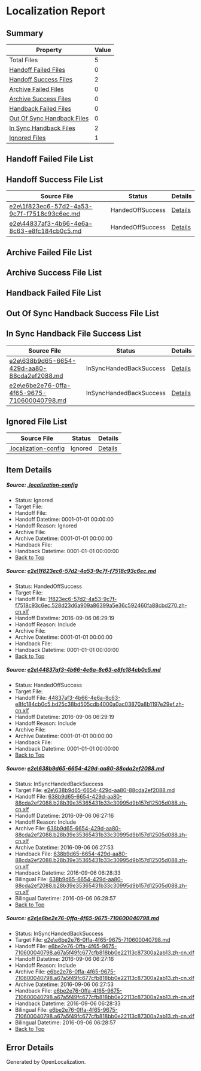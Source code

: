 # <a name='report-top'></a> Localization Report

## Summary
 Property | Value 
 -------- | ----- 
 Total Files | 5
[ Handoff Failed Files ](#handoff-failed-list)| 0
[ Handoff Success Files ](#handoff-success-list)| 2
[ Archive Failed Files ](#archive-failed-list)| 0
[ Archive Success Files ](#archive-success-list)| 0
[ Handback Failed Files ](#handback-failed-list)| 0
[ Out Of Sync Handback Files ](#outofsync-handback-success-list)| 0
[ In Sync Handback Files ](#insync-handback-success-list)| 2
[ Ignored Files ](#ignored-list)| 1

## <a name='handoff-failed-list'></a> Handoff Failed File List

## <a name='handoff-success-list'></a> Handoff Success File List
 Source File | Status | Details 
 ----------- | ------ | ------- 
 [e2e\1f823ec6-57d2-4a53-9c7f-f7518c93c6ec.md](https://github.com/OpenLocalizationTestOrg/ol-test0/blob/7b9d6427c5b1f90cdd634ec858c22b3581865db2/e2e/1f823ec6-57d2-4a53-9c7f-f7518c93c6ec.md) | HandedOffSuccess | [Details](#cf1eade8ad0369f0a2fb7ecd8f701622ce8b96a71)
 [e2e\44837af3-4b66-4e6a-8c63-e8fc184cb0c5.md](https://github.com/OpenLocalizationTestOrg/ol-test0/blob/7b9d6427c5b1f90cdd634ec858c22b3581865db2/e2e/44837af3-4b66-4e6a-8c63-e8fc184cb0c5.md) | HandedOffSuccess | [Details](#ee8d1fa55d077b8c7af15ef1aed83ef5980ca73e2)

## <a name='archive-failed-list'></a> Archive Failed File List

## <a name='archive-success-list'></a> Archive Success File List

## <a name='handback-failed-list'></a> Handback Failed File List

## <a name='outofsync-handback-success-list'></a> Out Of Sync Handback Success File List

## <a name='insync-handback-success-list'></a> In Sync Handback File Success List
 Source File | Status | Details 
 ----------- | ------ | ------- 
 [e2e\638b9d65-6654-429d-aa80-88cda2ef2088.md](https://github.com/OpenLocalizationTestOrg/ol-test0/blob/696b912a0949c09cb9572acb68e7e510d8c609f7/e2e/638b9d65-6654-429d-aa80-88cda2ef2088.md) | InSyncHandedBackSuccess | [Details](#51f0c6421339585fa0585c93c1a26a075fe3cad93)
 [e2e\e6be2e76-0ffa-4f65-9675-710600040798.md](https://github.com/OpenLocalizationTestOrg/ol-test0/blob/696b912a0949c09cb9572acb68e7e510d8c609f7/e2e/e6be2e76-0ffa-4f65-9675-710600040798.md) | InSyncHandedBackSuccess | [Details](#5ac6a263ff2fe137a74ac0030726102aa73cacde4)

## <a name='ignored-list'></a> Ignored File List
 Source File | Status | Details 
 ----------- | ------ | ------- 
 [.localization-config](https://github.com/OpenLocalizationTestOrg/ol-test0/blob/7b9d6427c5b1f90cdd634ec858c22b3581865db2/.localization-config) | Ignored | [Details](#3d4f252ac210baf56311d7e97dcc2db10974dbd20)

## Item Details
##### <a name='3d4f252ac210baf56311d7e97dcc2db10974dbd20'></a> Source: [.localization-config](https://github.com/OpenLocalizationTestOrg/ol-test0/blob/7b9d6427c5b1f90cdd634ec858c22b3581865db2/.localization-config)
* Status: Ignored
* Target File: 
* Handoff File: 
* Handoff Datetime: 0001-01-01 00:00:00
* Handoff Reason: Ignored
* Archive File: 
* Archive Datetime: 0001-01-01 00:00:00
* Handback File: 
* Handback Datetime: 0001-01-01 00:00:00
* [Back to Top](#report-top)

##### <a name='cf1eade8ad0369f0a2fb7ecd8f701622ce8b96a71'></a> Source: [e2e\1f823ec6-57d2-4a53-9c7f-f7518c93c6ec.md](https://github.com/OpenLocalizationTestOrg/ol-test0/blob/7b9d6427c5b1f90cdd634ec858c22b3581865db2/e2e/1f823ec6-57d2-4a53-9c7f-f7518c93c6ec.md)
* Status: HandedOffSuccess
* Target File: 
* Handoff File: [1f823ec6-57d2-4a53-9c7f-f7518c93c6ec.528d23d6a909a86399a5e36c592460fa88cbd270.zh-cn.xlf](https://github.com/OpenLocalizationTestOrg/ol-test0-handoff/blob/fac5c6435988f9a60fdac23b84c4dae4d5c008e5/ol-handoff/OpenLocalizationTestOrg/ol-test0-zhcn/ci/ht/1f823ec6-57d2-4a53-9c7f-f7518c93c6ec.528d23d6a909a86399a5e36c592460fa88cbd270.zh-cn.xlf)
* Handoff Datetime: 2016-09-06 06:29:19
* Handoff Reason: Include
* Archive File: 
* Archive Datetime: 0001-01-01 00:00:00
* Handback File: 
* Handback Datetime: 0001-01-01 00:00:00
* [Back to Top](#report-top)

##### <a name='ee8d1fa55d077b8c7af15ef1aed83ef5980ca73e2'></a> Source: [e2e\44837af3-4b66-4e6a-8c63-e8fc184cb0c5.md](https://github.com/OpenLocalizationTestOrg/ol-test0/blob/7b9d6427c5b1f90cdd634ec858c22b3581865db2/e2e/44837af3-4b66-4e6a-8c63-e8fc184cb0c5.md)
* Status: HandedOffSuccess
* Target File: 
* Handoff File: [44837af3-4b66-4e6a-8c63-e8fc184cb0c5.bd25c38bd505cdb4000a0ac03870a8b1197e29ef.zh-cn.xlf](https://github.com/OpenLocalizationTestOrg/ol-test0-handoff/blob/fac5c6435988f9a60fdac23b84c4dae4d5c008e5/ol-handoff/OpenLocalizationTestOrg/ol-test0-zhcn/ci/ht/44837af3-4b66-4e6a-8c63-e8fc184cb0c5.bd25c38bd505cdb4000a0ac03870a8b1197e29ef.zh-cn.xlf)
* Handoff Datetime: 2016-09-06 06:29:19
* Handoff Reason: Include
* Archive File: 
* Archive Datetime: 0001-01-01 00:00:00
* Handback File: 
* Handback Datetime: 0001-01-01 00:00:00
* [Back to Top](#report-top)

##### <a name='51f0c6421339585fa0585c93c1a26a075fe3cad93'></a> Source: [e2e\638b9d65-6654-429d-aa80-88cda2ef2088.md](https://github.com/OpenLocalizationTestOrg/ol-test0/blob/696b912a0949c09cb9572acb68e7e510d8c609f7/e2e/638b9d65-6654-429d-aa80-88cda2ef2088.md)
* Status: InSyncHandedBackSuccess
* Target File: [e2e\638b9d65-6654-429d-aa80-88cda2ef2088.md](https://github.com/OpenLocalizationTestOrg/ol-test0-zhcn/blob/23d651d0d548a7eae205fd908668119f413c4b83/e2e/638b9d65-6654-429d-aa80-88cda2ef2088.md)
* Handoff File: [638b9d65-6654-429d-aa80-88cda2ef2088.b28b39e35365431b33c30995d9b157d12505d088.zh-cn.xlf](https://github.com/OpenLocalizationTestOrg/ol-test0-handoff/blob/fda34d8faedcd9b880a0c53b6f38b716d0bd2604/ol-handoff/OpenLocalizationTestOrg/ol-test0-zhcn/ci/ht/638b9d65-6654-429d-aa80-88cda2ef2088.b28b39e35365431b33c30995d9b157d12505d088.zh-cn.xlf)
* Handoff Datetime: 2016-09-06 06:27:16
* Handoff Reason: Include
* Archive File: [638b9d65-6654-429d-aa80-88cda2ef2088.b28b39e35365431b33c30995d9b157d12505d088.zh-cn.xlf](https://github.com/OpenLocalizationTestOrg/ol-test0-handoff/blob/bdd28313d42bdc6012528ad93fda0af8f0fd726a/ol-archive/OpenLocalizationTestOrg/ol-test0-zhcn/ci/ht/638b9d65-6654-429d-aa80-88cda2ef2088.b28b39e35365431b33c30995d9b157d12505d088.zh-cn.xlf)
* Archive Datetime: 2016-09-06 06:27:53
* Handback File: [638b9d65-6654-429d-aa80-88cda2ef2088.b28b39e35365431b33c30995d9b157d12505d088.zh-cn.xlf](https://github.com/OpenLocalizationTestOrg/ol-test0-handback/blob/8b7ab6fa512a0f85509a85857e793c25be59b8e1/ol-handback/OpenLocalizationTestOrg/ol-test0-zhcn/ci/ht/638b9d65-6654-429d-aa80-88cda2ef2088.b28b39e35365431b33c30995d9b157d12505d088.zh-cn.xlf)
* Handback Datetime: 2016-09-06 06:28:33
* Bilingual File: [638b9d65-6654-429d-aa80-88cda2ef2088.b28b39e35365431b33c30995d9b157d12505d088.zh-cn.xlf](https://github.com/OpenLocalizationTestOrg/ol-test0-handback/blob/8b7ab6fa512a0f85509a85857e793c25be59b8e1/ol-handback/OpenLocalizationTestOrg/ol-test0-zhcn/ci/ht/638b9d65-6654-429d-aa80-88cda2ef2088.b28b39e35365431b33c30995d9b157d12505d088.zh-cn.xlf)
* Bilingual Datetime: 2016-09-06 06:28:57
* [Back to Top](#report-top)

##### <a name='5ac6a263ff2fe137a74ac0030726102aa73cacde4'></a> Source: [e2e\e6be2e76-0ffa-4f65-9675-710600040798.md](https://github.com/OpenLocalizationTestOrg/ol-test0/blob/696b912a0949c09cb9572acb68e7e510d8c609f7/e2e/e6be2e76-0ffa-4f65-9675-710600040798.md)
* Status: InSyncHandedBackSuccess
* Target File: [e2e\e6be2e76-0ffa-4f65-9675-710600040798.md](https://github.com/OpenLocalizationTestOrg/ol-test0-zhcn/blob/23d651d0d548a7eae205fd908668119f413c4b83/e2e/e6be2e76-0ffa-4f65-9675-710600040798.md)
* Handoff File: [e6be2e76-0ffa-4f65-9675-710600040798.a67a5f49fc677cfb818bb0e22113c87300a2ab13.zh-cn.xlf](https://github.com/OpenLocalizationTestOrg/ol-test0-handoff/blob/fda34d8faedcd9b880a0c53b6f38b716d0bd2604/ol-handoff/OpenLocalizationTestOrg/ol-test0-zhcn/ci/ht/e6be2e76-0ffa-4f65-9675-710600040798.a67a5f49fc677cfb818bb0e22113c87300a2ab13.zh-cn.xlf)
* Handoff Datetime: 2016-09-06 06:27:16
* Handoff Reason: Include
* Archive File: [e6be2e76-0ffa-4f65-9675-710600040798.a67a5f49fc677cfb818bb0e22113c87300a2ab13.zh-cn.xlf](https://github.com/OpenLocalizationTestOrg/ol-test0-handoff/blob/bdd28313d42bdc6012528ad93fda0af8f0fd726a/ol-archive/OpenLocalizationTestOrg/ol-test0-zhcn/ci/ht/e6be2e76-0ffa-4f65-9675-710600040798.a67a5f49fc677cfb818bb0e22113c87300a2ab13.zh-cn.xlf)
* Archive Datetime: 2016-09-06 06:27:53
* Handback File: [e6be2e76-0ffa-4f65-9675-710600040798.a67a5f49fc677cfb818bb0e22113c87300a2ab13.zh-cn.xlf](https://github.com/OpenLocalizationTestOrg/ol-test0-handback/blob/8b7ab6fa512a0f85509a85857e793c25be59b8e1/ol-handback/OpenLocalizationTestOrg/ol-test0-zhcn/ci/ht/e6be2e76-0ffa-4f65-9675-710600040798.a67a5f49fc677cfb818bb0e22113c87300a2ab13.zh-cn.xlf)
* Handback Datetime: 2016-09-06 06:28:33
* Bilingual File: [e6be2e76-0ffa-4f65-9675-710600040798.a67a5f49fc677cfb818bb0e22113c87300a2ab13.zh-cn.xlf](https://github.com/OpenLocalizationTestOrg/ol-test0-handback/blob/8b7ab6fa512a0f85509a85857e793c25be59b8e1/ol-handback/OpenLocalizationTestOrg/ol-test0-zhcn/ci/ht/e6be2e76-0ffa-4f65-9675-710600040798.a67a5f49fc677cfb818bb0e22113c87300a2ab13.zh-cn.xlf)
* Bilingual Datetime: 2016-09-06 06:28:57
* [Back to Top](#report-top)


## Error Details

Generated by OpenLocalization.
